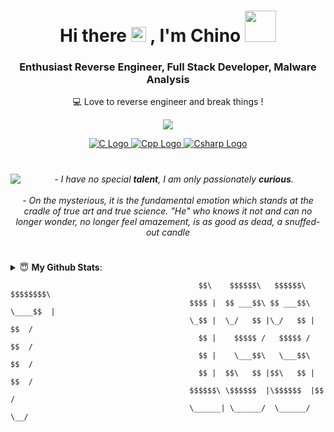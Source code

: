 <h1 align="center">Hi there <img src="https://user-images.githubusercontent.com/1303154/88677602-1635ba80-d120-11ea-84d8-d263ba5fc3c0.gif" width="24px" alt="hi"> , I'm Chino <img src="https://media.giphy.com/media/mGcNjsfWAjY5AEZNw6/giphy.gif" width="50"></h1>
<h3 align="center">Enthusiast Reverse Engineer, Full Stack Developer, Malware Analysis</h3>

<p align="center">
    <a>💻 Love to reverse engineer and break things !<a>
</p>

<p align="center">
    <a href="https://chino.network/">
        <img src="https://img.shields.io/badge/Chino%236969-%237289DA.svg?style=for-the-badge&logo=discord&logoColor=white">
    </a>
</p>

<p align="center">
      <a title="C" href="https://www.learn-c.org/">
        <img src="https://img.shields.io/badge/c-%2300599C.svg?style=for-the-badge&logo=c&logoColor=white" alt="C Logo">
      </a>
      <a title="C++" href="https://www.learncpp.com/">
        <img src="https://img.shields.io/badge/c++-%2300599C.svg?style=for-the-badge&logo=c%2B%2B&logoColor=white" alt="Cpp Logo">
      </a>
      <a title="C#" href="https://www.w3schools.com/cs/default.asp">
        <img src="https://img.shields.io/badge/c%23-%23239120.svg?style=for-the-badge&logo=c-sharp&logoColor=white" alt="Csharp Logo">
      </a>
</p>
        
<h1 align="center"><img align="left" src="https://orhun.dev/img/crow.png"></h1>
        <center>
            <em>- I have no special <b>talent</b>, I am only passionately <b>curious</b>.<br><br>- On the mysterious, it is the fundamental emotion which stands at the cradle of true art and true science. "He" who knows it not and can no longer wonder, no longer feel amazement, is as good as dead, a snuffed-out candle</em>
        </center>
<h1 align="center"></h1>

<details>
    <summary> 😇 <b>My Github Stats</b>: </summary>
    <br>
<p align="center">
  <img src="https://github-readme-stats.vercel.app/api?username=0xDynamic&line_height=27&bg_color=30,e96443,904e95&title_color=fff&text_color=fff&count_private=true&show_icons=true">
  <img src="https://github-readme-stats.vercel.app/api/top-langs/?username=0xDynamic&show_icons=true&hide=css&bg_color=30,e96443,904e95&title_color=fff&text_color=fff">
</p>
</details>
    
```
                                          $$\    $$$$$$\   $$$$$$\  $$$$$$$$\ 
                                        $$$$ |  $$ ___$$\ $$ ___$$\ \____$$  |
                                        \_$$ |  \_/   $$ |\_/   $$ |    $$  / 
                                          $$ |    $$$$$ /   $$$$$ /    $$  /  
                                          $$ |    \___$$\   \___$$\   $$  /   
                                          $$ |  $$\   $$ |$$\   $$ | $$  /    
                                        $$$$$$\ \$$$$$$  |\$$$$$$  |$$  /     
                                        \______| \______/  \______/ \__/
```
